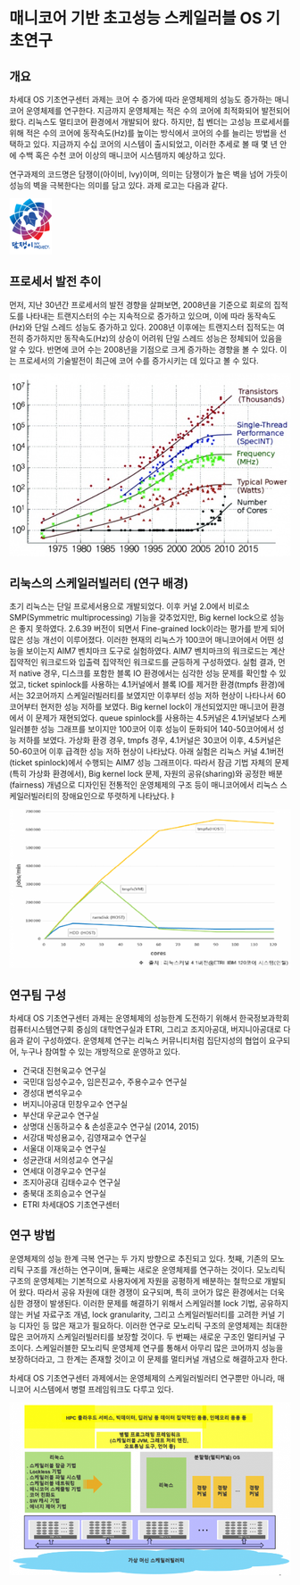 # 매니코어 기반 초고성능 스케일러블 OS 기초연구 

## 개요

차세대 OS 기초연구센터 과제는 코어 수 증가에 따라 운영체제의 성능도 증가하는 매니코어 운영체제를 연구한다. 지금까지 운영체제는 적은 수의 코어에 최적화되어 발전되어 왔다. 리눅스도 멀티코어 환경에서 개발되어 왔다. 하지만, 칩 벤더는 고성능 프로세서를 위해 적은 수의 코어에 동작속도(Hz)를 높이는 방식에서 코어의 수를 늘리는 방법을 선택하고 있다. 지금까지 수십 코어의 시스템이 출시되었고, 이러한 추세로 볼 때 몇 년 안에 수백 혹은 수천 코어 이상의 매니코어 시스템까지 예상하고 있다.

연구과제의 코드명은 담쟁이(아이비, Ivy)이며, 의미는 담쟁이가 높은 벽을 넘어 가듯이 성능의 벽을 극복한다는 의미를 담고 있다. 과제 로고는 다음과 같다.

![LOGO](/images/00/00-01.png)

## 프로세서 발전 추이

먼저, 지난 30년간 프로세서의 발전 경향을 살펴보면, 2008년을 기준으로 회로의 집적도를 나타내는 트랜지스터의 수는 지속적으로 증가하고 있으며, 이에 따라 동작속도(Hz)와 단일 스레드 성능도 증가하고 있다. 2008년 이후에는 트랜지스터 집적도는 여전히 증가하지만 동작속도(Hz)의 상승이 어려워 단일 스레드 성능은 정체되어 있음을 알 수 있다. 반면에 코어 수는 2008년을 기점으로 크게 증가하는 경향을 볼 수 있다. 이는 프로세서의 기술발전이 최근에 코어 수를 증가시키는 데 있다고 볼 수 있다.

![Processors](/images/00/00-02.jpg)

## 리눅스의 스케일러빌러티 (연구 배경)

초기 리눅스는 단일 프로세서용으로 개발되었다. 이후 커널 2.0에서 비로소 SMP(Symmetric multiprocessing) 기능을 갖추었지만, Big kernel lock으로 성능은 좋지 못하였다. 2.6.39 버전이 되면서 Fine-grained lock이라는 평가를 받게 되어 많은 성능 개선이 이루어졌다. 이러한 현재의 리눅스가 100코어 매니코어에서 어떤 성능을 보이는지 AIM7 벤치마크 도구로 실험하였다. AIM7 벤치마크의 워크로드는 계산 집약적인 워크로드와 입출력 집약적인 워크로드를 균등하게 구성하였다. 실험 결과, 먼저 native 경우, 디스크를 포함한 블록 IO 환경에서는 심각한 성능 문제를 확인할 수 있었고, ticket spinlock를 사용하는 4.1커널에서 블록 IO를 제거한 환경(tmpfs 환경)에서는 32코어까지 스케일러빌러티를 보였지만 이후부터 성능 저하 현상이 나타나서 60코어부터 현저한 성능 저하를 보였다. Big kernel lock이 개선되었지만 매니코어 환경에서 이 문제가 재현되었다. queue spinlock를 사용하는 4.5커널은 4.1커널보다 스케일러블한 성능 그래프를 보이지만 100코어 이후 성능이 둔화되어 140-50코어에서 성능 저하를 보였다. 가상화 환경 경우, tmpfs 경우, 4.1커널은 30코어 이후, 4.5커널은 50-60코어 이후 급격한 성능 저하 현상이 나타났다. 아래 실험은 리눅스 커널 4.1버전(ticket spinlock)에서 수행되는 AIM7 성능 그래프이다. 따라서 잠금 기법 자체의 문제(특히 가상화 환경에서), Big kernel lock 문제, 자원의 공유(sharing)와 공정한 배분(fairness) 개념으로 디자인된 전통적인 운영체제의 구조 등이 매니코어에서 리눅스 스케일러빌러티의 장애요인으로 뚜렷하게 나타났다.ㅑ

![LinuxScalability](/images/00/00-03.png)

## 연구팀 구성

차세대 OS 기초연구센터 과제는 운영체제의 성능한계 도전하기 위해서 한국정보과학회 컴퓨터시스템연구회 중심의 대학연구실과 ETRI, 그리고 조지아공대, 버지니아공대로 다음과 같이 구성하였다. 운영체제 연구는 리눅스 커뮤니티처럼 집단지성의 협업이 요구되어, 누구나 참여할 수 있는 개방적으로 운영하고 있다.

- 건국대 진현욱교수 연구실
- 국민대 임성수교수, 임은진교수, 주용수교수 연구실
- 경성대 변석우교수
- 버지니아공대 민창우교수 연구실
- 부산대 우균교수 연구실
- 상명대 신동하교수 & 손성훈교수 연구실 (2014, 2015)
- 서강대 박성용교수, 김영재교수 연구실
- 서울대 이재욱교수 연구실
- 성균관대 서의성교수 연구실
- 연세대 이경우교수 연구실
- 조지아공대 김태수교수 연구실
- 충북대 조희승교수 연구실
- ETRI 차세대OS 기초연구센터

## 연구 방법

운영체제의 성능 한계 극복 연구는 두 가지 방향으로 추진되고 있다. 첫째, 기존의 모노리틱 구조를 개선하는 연구이며, 둘째는 새로운 운영체제를 연구하는 것이다. 모노리틱 구조의 운영체제는 기본적으로 사용자에게 자원을 공평하게 배분하는 철학으로 개발되어 왔다. 따라서 공유 자원에 대한 경쟁이 요구되며, 특히 코어가 많은 환경에서는 더욱 심한 경쟁이 발생된다. 이러한 문제를 해결하기 위해서 스케일러블 lock 기법, 공유하지 않는 커널 자료구조 개념, lock granularity, 그리고 스케일러빌러티를 고려한 커널 기능 디자인 등 많은 재고가 필요하다. 이러한 연구로 모노리틱 구조의 운영체제는 최대한 많은 코어까지 스케일러빌러티를 보장할 것이다. 두 번째는 새로운 구조인 멀티커널 구조이다. 스케일러블한 모노리틱 운영체제 연구를 통해서 아무리 많은 코어까지 성능을 보장하더라고, 그 한계는 존재할 것이고 이 문제를 멀티커널 개념으로 해결하고자 한다.

차세대 OS 기초연구센터 과제에서는 운영체제의 스케일러빌러티 연구뿐만 아니라, 매니코어 시스템에서 병렬 프레임워크도 다루고 있다.

![How-to](/images/00/00-04.png)
